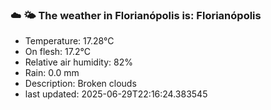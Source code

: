### ☁️ 🌤️  The weather in Florianópolis is: Florianópolis

- Temperature: 17.28°C
- On flesh: 17.2°C
- Relative air humidity: 82%
- Rain: 0.0 mm
- Description: Broken clouds
- last updated: 2025-06-29T22:16:24.383545
